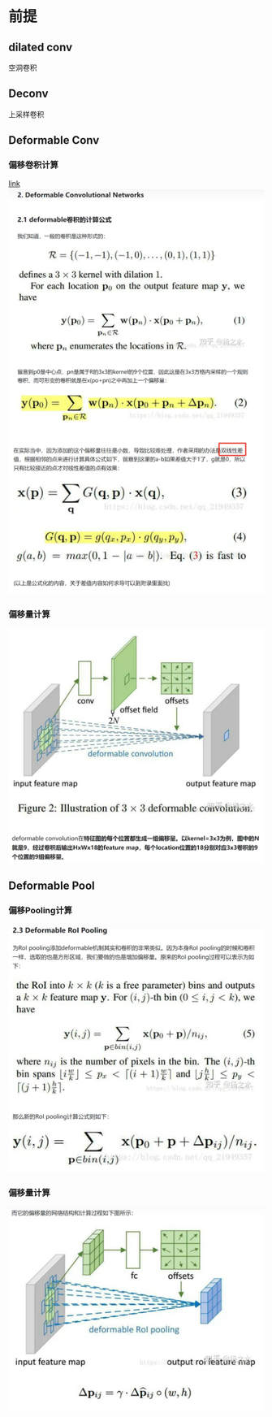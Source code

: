 # 前提
## dilated conv
空洞卷积
## Deconv
上采样卷积

## Deformable Conv
### 偏移卷积计算
[link](https://zhuanlan.zhihu.com/p/37578271)
![deformable-1](../../Img/deformable-1.png)
![deformable-2](../../Img/deformable-2.png)

### 偏移量计算
![deformable-3](../../Img/deformable-3.png)

## Deformable Pool
### 偏移Pooling计算
![deformable-3](../../Img/deformable-pool-1.png)
### 偏移量计算
![deformable-3](../../Img/deformable-pool-2.png)